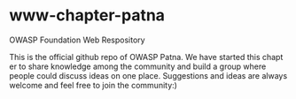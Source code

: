 # www-chapter-patna
OWASP Foundation Web Respository

This is the official github repo of OWASP Patna. We have started this chapt er to share knowledge among the community and build a group where people could discuss ideas on one place. Suggestions and ideas are always welcome and feel free to join the community:)
